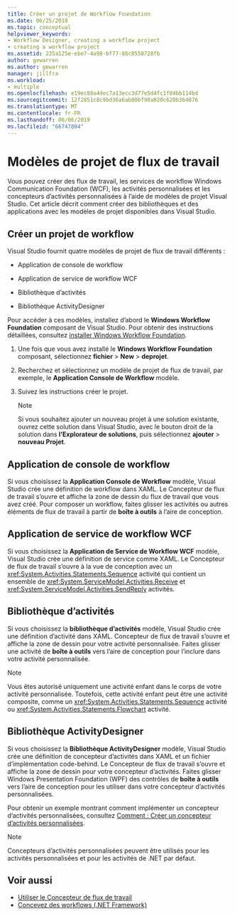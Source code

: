 ```yaml
---
title: Créer un projet de Workflow Foundation
ms.date: 06/25/2018
ms.topic: conceptual
helpviewer_keywords:
- Workflow Designer, creating a workflow project
- creating a workflow project
ms.assetid: 235a125e-ebe7-4a98-bf77-86c8558728fb
author: gewarren
ms.author: gewarren
manager: jillfra
ms.workload:
- multiple
ms.openlocfilehash: e19ec88a4dec7a13ecc3d77e5d4fc1f04bb114bd
ms.sourcegitcommit: 12f2851c8c9bd36a6ab00bf90a020c620b364076
ms.translationtype: MT
ms.contentlocale: fr-FR
ms.lasthandoff: 06/06/2019
ms.locfileid: "66747804"
---
```

# <a name="workflow-project-templates"></a>Modèles de projet de flux de travail

Vous pouvez créer des flux de travail, les services de workflow Windows Communication Foundation (WCF), les activités personnalisées et les concepteurs d’activités personnalisées à l’aide de modèles de projet Visual Studio. Cet article décrit comment créer des bibliothèques et des applications avec les modèles de projet disponibles dans Visual Studio.

## <a name="create-a-workflow-project"></a>Créer un projet de workflow

Visual Studio fournit quatre modèles de projet de flux de travail différents :

- Application de console de workflow

- Application de service de workflow WCF

- Bibliothèque d’activités

- Bibliothèque ActivityDesigner

Pour accéder à ces modèles, installez d’abord le **Windows Workflow Foundation** composant de Visual Studio. Pour obtenir des instructions détaillées, consultez [installer Windows Workflow Foundation](developing-applications-with-the-workflow-designer.md#install-windows-workflow-foundation).

1. Une fois que vous avez installé le **Windows Workflow Foundation** composant, sélectionnez **fichier** > **New** > **deprojet**.

1. Recherchez et sélectionnez un modèle de projet de flux de travail, par exemple, le **Application Console de Workflow** modèle.

1. Suivez les instructions créer le projet.

   > [!NOTE]
   > Si vous souhaitez ajouter un nouveau projet à une solution existante, ouvrez cette solution dans Visual Studio, avec le bouton droit de la solution dans **l’Explorateur de solutions**, puis sélectionnez **ajouter** > **nouveau Projet**.

## <a name="workflow-console-app"></a>Application de console de workflow

Si vous choisissez la **Application Console de Workflow** modèle, Visual Studio crée une définition de workflow dans XAML. Le Concepteur de flux de travail s’ouvre et affiche la zone de dessin du flux de travail que vous avez créé. Pour composer un workflow, faites glisser les activités ou autres éléments de flux de travail à partir de **boîte à outils** à l’aire de conception.

## <a name="wcf-workflow-service-app"></a>Application de service de workflow WCF

Si vous choisissez la **Application de Service de Workflow WCF** modèle, Visual Studio crée une définition de service comme XAML. Le Concepteur de flux de travail s’ouvre à la vue de conception avec un <xref:System.Activities.Statements.Sequence> activité qui contient un ensemble de <xref:System.ServiceModel.Activities.Receive> et <xref:System.ServiceModel.Activities.SendReply> activités.

## <a name="activity-library"></a>Bibliothèque d’activités

Si vous choisissez la **bibliothèque d’activités** modèle, Visual Studio crée une définition d’activité dans XAML. Concepteur de flux de travail s’ouvre et affiche la zone de dessin pour votre activité personnalisée. Faites glisser une activité de **boîte à outils** vers l’aire de conception pour l’inclure dans votre activité personnalisée.

> [!NOTE]
> Vous êtes autorisé uniquement une activité enfant dans le corps de votre activité personnalisée. Toutefois, cette activité enfant peut être une activité composite, comme un <xref:System.Activities.Statements.Sequence> activité ou <xref:System.Activities.Statements.Flowchart> activité.

## <a name="activity-designer-library"></a>Bibliothèque ActivityDesigner

Si vous choisissez la **Bibliothèque ActivityDesigner** modèle, Visual Studio crée une définition de concepteur d’activités dans XAML et un fichier d’implémentation code-behind. Le Concepteur de flux de travail s’ouvre et affiche la zone de dessin pour votre concepteur d’activités. Faites glisser Windows Presentation Foundation (WPF) des contrôles de **boîte à outils** vers l’aire de conception pour les utiliser dans votre concepteur d’activités personnalisées.

Pour obtenir un exemple montrant comment implémenter un concepteur d’activités personnalisées, consultez [Comment : Créer un concepteur d’activités personnalisées](/dotnet/framework/windows-workflow-foundation/how-to-create-a-custom-activity-designer).

> [!NOTE]
> Concepteurs d’activités personnalisées peuvent être utilisés pour les activités personnalisées et pour les activités de .NET par défaut.

## <a name="see-also"></a>Voir aussi

- [Utiliser le Concepteur de flux de travail](developing-applications-with-the-workflow-designer.md)
- [Concevez des workflows (.NET Framework)](/dotnet/framework/windows-workflow-foundation/designing-workflows)